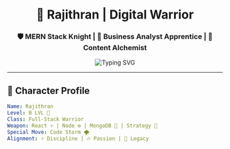 <h1 align="center">🧿 Rajithran | Digital Warrior</h1>
<h3 align="center">🛡️ MERN Stack Knight | 🎯 Business Analyst Apprentice | 🚀 Content Alchemist</h3>

<div align="center">
  <img src="https://readme-typing-svg.demolab.com?font=Fira+Code&pause=1000&center=true&vCenter=true&multiline=true&width=435&lines=Level+Up.+Code.+Repeat.;Evolving+Into+God+LVL+🧠+🦾" alt="Typing SVG" />
</div>

---

## 🧙 Character Profile

```yaml
Name: Rajithran
Level: B LVL 🔱
Class: Full-Stack Warrior
Weapon: React ⚛️ | Node ⚙️ | MongoDB 🧪 | Strategy 🧠
Special Move: Code Storm 🌪️
Alignment: ⚡ Discipline | 🔥 Passion | 💎 Legacy
